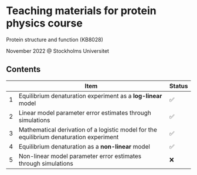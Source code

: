 # Teaching materials for protein physics course
Protein structure and function (KB8028)

November 2022 @ Stockholms Universitet

## Contents
| |Item| Status |
|-|-   |-       |
|1|Equilibrium denaturation experiment as a **log-linear** model| &#9989;|
|2|Linear model parameter error estimates through simulations| &#9989; |
|3|Mathematical derivation of a logistic model for the equilibrium denaturation experiment|&#9989;|
|4|Equilibrium denaturation as a **non-linear** model| &#9989;|
|5|Non-linear model parameter error estimates through simulations| &#10060;|
